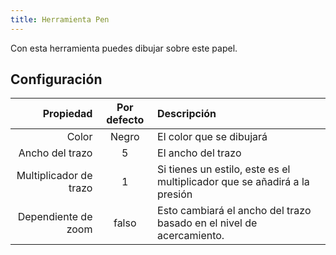 ```yaml
---
title: Herramienta Pen
---
```


Con esta herramienta puedes dibujar sobre este papel.

## Configuración

|              Propiedad | Por defecto | Descripción                                                                          |
| ---------------------: | :---------: | :----------------------------------------------------------------------------------- |
|                  Color |    Negro    | El color que se dibujará                                                             |
|        Ancho del trazo |      5      | El ancho del trazo                                                                   |
| Multiplicador de trazo |      1      | Si tienes un estilo, este es el multiplicador que se añadirá a la presión            |
|    Dependiente de zoom |    falso    | Esto cambiará el ancho del trazo basado en el nivel de acercamiento. |
